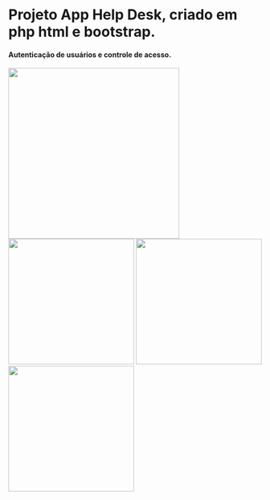 # Projeto  App Help Desk, criado em php html e bootstrap.

#### Autenticação de usuários e controle de acesso.


<div>

<img height="340px" src= "https://user-images.githubusercontent.com/41459321/151728789-8f21dbff-4052-4602-ad93-6e9ebda93f21.png">

<img height="250px" src= "https://user-images.githubusercontent.com/41459321/151728899-dd699b73-0fb8-4529-8dd2-eb439dfd0824.png">

<img height="250px" src= "https://user-images.githubusercontent.com/41459321/151729003-ec7eef4d-aabd-4301-b48a-301dbb32414f.png">

<img height="250px" src= "https://user-images.githubusercontent.com/41459321/151729079-82ebed52-ef46-466b-82b6-634d4ff54de7.png">

</div>
